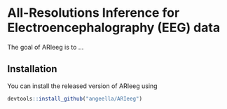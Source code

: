 
# All-Resolutions Inference for Electroencephalography (EEG) data

<!-- badges: start -->
<!-- badges: end -->

The goal of ARIeeg is to ...

## Installation

You can install the released version of ARIeeg using  

``` r
devtools::install_github("angeella/ARIeeg")
```



